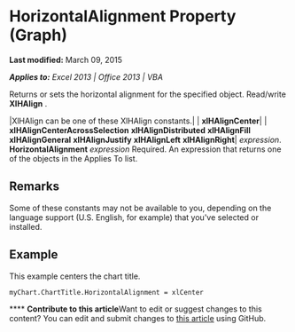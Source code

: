 
# HorizontalAlignment Property (Graph)

 **Last modified:** March 09, 2015

 _**Applies to:** Excel 2013 | Office 2013 | VBA_

Returns or sets the horizontal alignment for the specified object. Read/write 
 **XlHAlign**
.



|XlHAlign can be one of these XlHAlign constants.|
| **xlHAlignCenter**|
| **xlHAlignCenterAcrossSelection** **xlHAlignDistributed** **xlHAlignFill** **xlHAlignGeneral** **xlHAlignJustify** **xlHAlignLeft** **xlHAlignRight**|
 _expression_. **HorizontalAlignment**
 _expression_ Required. An expression that returns one of the objects in the Applies To list.

## Remarks

Some of these constants may not be available to you, depending on the language support (U.S. English, for example) that you've selected or installed.


## Example

This example centers the chart title.


```
myChart.ChartTitle.HorizontalAlignment = xlCenter
```


****   **Contribute to this article**Want to edit or suggest changes to this content? You can edit and submit changes to  [this article](https://github.com/jhershey00/VBA_Excel_Test/OpenXMLCon/articles/7af45990-24df-8dbf-92ec-a06b9f718f9e.md) using GitHub.

